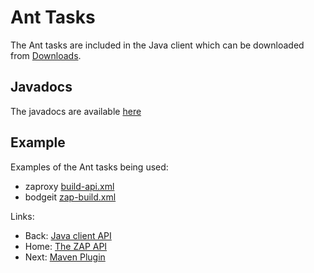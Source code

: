 # Ant Tasks

The Ant tasks are included in the Java client which can be downloaded from [Downloads](http://sourceforge.net/projects/zaproxy/files/client-api/).

## Javadocs

The javadocs are available [here](https://github.com/zaproxy/zaproxy/releases/download/2.4.0/zaproxy-2.4.0-javadocs.zip)

## Example

Examples of the Ant tasks being used:
  * zaproxy [build-api.xml](https://github.com/zaproxy/zaproxy/blob/develop/build/build-api.xml)
  * bodgeit [zap-build.xml](https://github.com/psiinon/bodgeit/blob/master/zap-build.xml)


Links:
  * Back: [Java client API](ApiJava)
  * Home: [The ZAP API](ApiDetails)
  * Next: [Maven Plugin](ApiMaven)